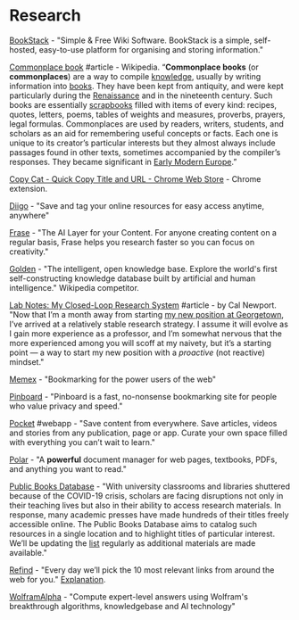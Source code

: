 # Research

[BookStack](https://www.bookstackapp.com) - "Simple & Free Wiki Software. BookStack is a simple, self-hosted, easy-to-use platform for organising and storing information."

[Commonplace book](https://en.wikipedia.org/wiki/Commonplace_book) \#article - Wikipedia. “**Commonplace books** \(or **commonplaces**\) are a way to compile [knowledge](https://en.wikipedia.org/wiki/Knowledge), usually by writing information into [books](https://en.wikipedia.org/wiki/Book). They have been kept from antiquity, and were kept particularly during the [Renaissance](https://en.wikipedia.org/wiki/Renaissance) and in the nineteenth century. Such books are essentially [scrapbooks](https://en.wikipedia.org/wiki/Scrapbooking) filled with items of every kind: recipes, quotes, letters, poems, tables of weights and measures, proverbs, prayers, legal formulas. Commonplaces are used by readers, writers, students, and scholars as an aid for remembering useful concepts or facts. Each one is unique to its creator’s particular interests but they almost always include passages found in other texts, sometimes accompanied by the compiler’s responses. They became significant in [Early Modern Europe](https://en.wikipedia.org/wiki/Early_Modern_Europe).”

[Copy Cat - Quick Copy Title and URL - Chrome Web Store](https://chrome.google.com/webstore/detail/copy-cat-quick-copy-title/andlmjmbnlaamloflnelcafcnkiplhkc?authuser=0) - Chrome extension.

[Diigo](https://www.diigo.com/) - "Save and tag your online resources for easy access anytime, anywhere"

[Frase](https://frase.io/?ref=producthunt) - "The AI Layer for your Content. For anyone creating content on a regular basis, Frase helps you research faster so you can focus on creativity."

[Golden](https://golden.com/?ref=producthunt) - "The intelligent, open knowledge base. Explore the world's first self-constructing knowledge database built by artificial and human intelligence." Wikipedia competitor.

[Lab Notes: My Closed-Loop Research System](http://www.calnewport.com/blog/2011/06/23/lab-notes-my-closed-loop-research-system/) \#article - by Cal Newport. "Now that I’m a month away from starting [my new position at Georgetown](http://calnewport.com/blog/2011/06/01/quick-hits-my-move-to-georgetown-live-interview-and-experiments-with-forced-batching/), I’ve arrived at a relatively stable research strategy. I assume it will evolve as I gain more experience as a professor, and I’m somewhat nervous that the more experienced among you will scoff at my naivety, but it’s a starting point — a way to start my new position with a _proactive_ \(not reactive\) mindset."

[Memex](https://getmemex.com/) - "Bookmarking for the power users of the web"

[Pinboard](https://pinboard.in/) - "Pinboard is a fast, no-nonsense bookmarking site for people who value privacy and speed."

[Pocket](https://getpocket.com/) \#webapp - "Save content from everywhere. Save articles, videos and stories from any publication, page or app. Curate your own space filled with everything you can’t wait to learn."

[Polar](https://getpolarized.io/#pricing) - "A **powerful** document manager for web pages, textbooks, PDFs, and anything you want to read."

[Public Books Database](https://www.publicbooks.org/public-books-database/) - "With university classrooms and libraries shuttered because of the COVID-19 crisis, scholars are facing disruptions not only in their teaching lives but also in their ability to access research materials. In response, many academic presses have made hundreds of their titles freely accessible online. The Public Books Database aims to catalog such resources in a single location and to highlight titles of particular interest. We’ll be updating the [list](https://www.publicbooks.org/public-books-database/#list) regularly as additional materials are made available."

[Refind](https://refind.com/) - "Every day we’ll pick the 10 most relevant links from around the web for you." [Explanation](https://relevance.community/).

[WolframAlpha](https://www.wolframalpha.com/) - "Compute expert-level answers using Wolfram's breakthrough algorithms, knowledgebase and AI technology"

